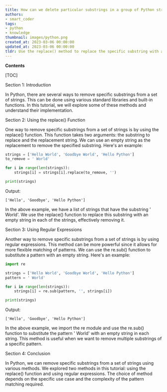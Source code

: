 ```yaml
---
title: How can we delete particular substrings in a group of Python strings?
authors:
- smart_coder
tags:
- python
- knowledge
thumbnail: images/python.png
created_at: 2023-03-06 00:00:00
updated_at: 2023-03-06 00:00:00
tldr: Use the replace() method to replace the specific substring with an empty string (``) for each string in the set.
---
```


**Contents**

[TOC]

Section 1: Introduction

In Python, there are several ways to remove specific substrings from a set of strings. This can be done using various standard libraries and built-in functions. In this tutorial, we will explore some of these methods and understand their implementation.

Section 2: Using the replace() Function

One way to remove specific substrings from a set of strings is by using the replace() function. This function takes two arguments: the substring to replace and the replacement string. We can use an empty string as the replacement to remove the specified substring. Here's an example:

```python
strings = ['Hello World', 'Goodbye World', 'Hello Python']
to_remove = ' World'

for i in range(len(strings)):
    strings[i] = strings[i].replace(to_remove, '')

print(strings)
```

Output:
```
['Hello', 'Goodbye', 'Hello Python']
```

In the above example, we have a list of strings that have the substring ' World'. We use the replace() function to replace this substring with an empty string in each of the strings, effectively removing it.

Section 3: Using Regular Expressions

Another way to remove specific substrings from a set of strings is by using regular expressions. This method can be more powerful since it allows for more flexible matching of patterns. We can use the re.sub() function to substitute a pattern with an empty string. Here's an example:

```python
import re

strings = ['Hello World', 'Goodbye World', 'Hello Python']
pattern = ' World'

for i in range(len(strings)):
    strings[i] = re.sub(pattern, '', strings[i])

print(strings)
```

Output:
```
['Hello', 'Goodbye', 'Hello Python']
```

In the above example, we import the re module and use the re.sub() function to substitute the pattern ' World' with an empty string in each string. This method is useful when we want to remove multiple substrings of a specific pattern.

Section 4: Conclusion

In Python, we can remove specific substrings from a set of strings using various methods. We explored two methods in this tutorial: using the replace() function and using regular expressions. The choice of method depends on the specific use case and the complexity of the pattern matching required.
